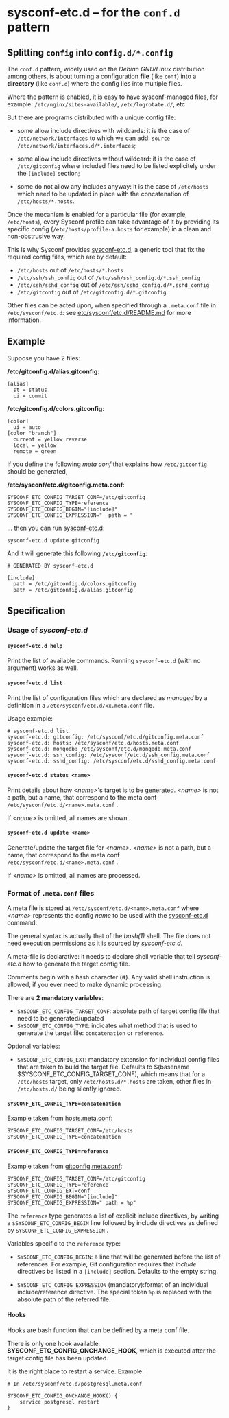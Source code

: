 # sysconf-etc.d – for the ```conf.d``` pattern

## Splitting ```config``` into ```config.d/*.config```

The ```conf.d``` pattern, widely used on the *Debian GNU/Linux*
distribution among others, is about turning a configuration **file**
(like ```conf```) into a **directory** (like ```conf.d```) where the config lies into
multiple files.

Where the pattern is enabled, it is easy to have sysconf-managed
files, for example: ```/etc/nginx/sites-available/```,
```/etc/logrotate.d/```, etc.

But there are programs distributed with a unique config file:

* some allow include directives with wildcards: it is the case of
```/etc/network/interfaces``` to which we can add: ```source
/etc/network/interfaces.d/*.interfaces```;

* some allow include directives without wildcard: it is the case of
  ```/etc/gitconfig``` where included files need to be listed
  explicitely under the ```[include]``` section;

* some do not allow any includes anyway: it is the case of
  ```/etc/hosts``` which need to be updated in place with the
  concatenation of ```/etc/hosts/*.hosts```.


Once the mecanism is enabled for a particular file (for example,
```/etc/hosts```), every Sysconf profile can take advantage of it by
providing its specific config (```/etc/hosts/profile-a.hosts``` for
example) in a clean and non-obstrusive way.

This is why Sysconf provides
[sysconf-etc.d](../tree/usr/bin/sysconf-etc.d), a generic tool that fix
the required config files, which are by default:

* ```/etc/hosts``` out of ```/etc/hosts/*.hosts```
* ```/etc/ssh/ssh_config``` out of ```/etc/ssh/ssh_config.d/*.ssh_config```
* ```/etc/ssh/sshd_config``` out of ```/etc/ssh/sshd_config.d/*.sshd_config```
* ```/etc/gitconfig``` out of ```/etc/gitconfig.d/*.gitconfig```

Other files can be acted upon, when specified through a
```.meta.conf``` file in ```/etc/sysconf/etc.d```: see
[etc/sysconf/etc.d/README.md](../tree/etc/sysconf/etc.d) for more
information.


## Example

Suppose you have 2 files:

**/etc/gitconfig.d/alias.gitconfig**:
```
[alias]
  st = status
  ci = commit
```

**/etc/gitconfig.d/colors.gitconfig**:
```
[color]
  ui = auto
[color "branch"]
  current = yellow reverse
  local = yellow
  remote = green
```

If you define the following *meta conf* that explains how
```/etc/gitconfig``` should be generated,

**/etc/sysconf/etc.d/gitconfig.meta.conf**:
```
SYSCONF_ETC_CONFIG_TARGET_CONF=/etc/gitconfig
SYSCONF_ETC_CONFIG_TYPE=reference
SYSCONF_ETC_CONFIG_BEGIN="[include]"
SYSCONF_ETC_CONFIG_EXPRESSION="  path = "
```

... then you can run [sysconf-etc.d](../../../usr/bin/sysconf-etc.d):
```
sysconf-etc.d update gitconfig
```

And it will generate this following **```/etc/gitconfig```**:
```
# GENERATED BY sysconf-etc.d

[include]
  path = /etc/gitconfig.d/colors.gitconfig
  path = /etc/gitconfig.d/alias.gitconfig
```


## Specification

### Usage of *sysconf-etc.d*

#### ```sysconf-etc.d help```

Print the list of available commands. Running ```sysconf-etc.d```
(with no argument) works as well.

#### ```sysconf-etc.d list```

Print the list of configuration files which are declared as *managed*
by a definition in a ```/etc/sysconf/etc.d/xx.meta.conf``` file.

Usage example:
```
# sysconf-etc.d list
sysconf-etc.d: gitconfig: /etc/sysconf/etc.d/gitconfig.meta.conf
sysconf-etc.d: hosts: /etc/sysconf/etc.d/hosts.meta.conf
sysconf-etc.d: mongodb: /etc/sysconf/etc.d/mongodb.meta.conf
sysconf-etc.d: ssh_config: /etc/sysconf/etc.d/ssh_config.meta.conf
sysconf-etc.d: sshd_config: /etc/sysconf/etc.d/sshd_config.meta.conf
```

#### ```sysconf-etc.d status <name>```

Print details about how *&lt;name&gt;*'s target is to be generated.
*&lt;name&gt;* is not a path, but a name, that correspond to the meta conf
```/etc/sysconf/etc.d/<name>.meta.conf``` .

If *&lt;name&gt;* is omitted, all names are shown.

#### ```sysconf-etc.d update <name>```

Generate/update the target file for *&lt;name&gt;*.
*&lt;name&gt;* is not a path, but a name, that correspond to the meta conf
```/etc/sysconf/etc.d/<name>.meta.conf``` .

If *&lt;name&gt;* is omitted, all names are processed.

### Format of ```.meta.conf``` files

A meta file is stored at ```/etc/sysconf/etc.d/<name>.meta.conf```
where *&lt;name&gt;* represents the config *name* to be used with the
[sysconf-etc.d](../../../usr/bin/sysconf-etc.d) command.

The general syntax is actually that of the *bash(1)* shell. The file
does not need execution permissions as it is sourced by
*sysconf-etc.d*.

A meta-file is declarative: it needs to declare shell variable that
tell *sysconf-etc.d* how to generate the target config file.

Comments begin with a hash character (#). Any valid shell instruction
is allowed, if you ever need to make dynamic processing.

There are **2 mandatory variables**:
* ```SYSCONF_ETC_CONFIG_TARGET_CONF```: absolute path of target config
  file that need to be generated/updated
* ```SYSCONF_ETC_CONFIG_TYPE```: indicates what method that is used to
  generate the target file: ```concatenation``` or ```reference```.
  
Optional variables:
* ```SYSCONF_ETC_CONFIG_EXT```: mandatory extension for individual
  config files that are taken to build the target file.
  Defaults to $(basename $SYSCONF_ETC_CONFIG_TARGET_CONF), which means
  that for a ```/etc/hosts``` target, only ```/etc/hosts.d/*.hosts```
  are taken, other files in ```/etc/hosts.d/``` being silently
  ignored.


#### ```SYSCONF_ETC_CONFIG_TYPE=concatenation```
Example taken from [hosts.meta.conf](hosts.meta.conf):
```
SYSCONF_ETC_CONFIG_TARGET_CONF=/etc/hosts
SYSCONF_ETC_CONFIG_TYPE=concatenation
```

#### ```SYSCONF_ETC_CONFIG_TYPE=reference```
Example taken from [gitconfig.meta.conf](gitconfig.meta.conf):
```
SYSCONF_ETC_CONFIG_TARGET_CONF=/etc/gitconfig
SYSCONF_ETC_CONFIG_TYPE=reference
SYSCONF_ETC_CONFIG_EXT=conf
SYSCONF_ETC_CONFIG_BEGIN="[include]"
SYSCONF_ETC_CONFIG_EXPRESSION=" path = %p"
```

The ```reference``` type generates a list of explicit include
directives, by writing a ```$SYSCONF_ETC_CONFIG_BEGIN``` line followed
by include directives as defined by
```SYSCONF_ETC_CONFIG_EXPRESSION``` .

Variables specific to the ```reference``` type:
* ```SYSCONF_ETC_CONFIG_BEGIN```: a line that will be generated before
the list of references. For example, Git configuration requires that
*include* directives be listed in a ```[include]``` section. Defaults
to the empty string.

* ```SYSCONF_ETC_CONFIG_EXPRESSION``` (mandatory):format of an
  individual include/reference directive. The special token ```%p```
  is replaced with the absolute path of the referred file.

#### Hooks

Hooks are bash function that can be defined by a meta conf file.

There is only one hook available:
**SYSCONF_ETC_CONFIG_ONCHANGE_HOOK**, which is executed after the
target config file has been updated.

It is the right place to restart a service. Example:
```
# In /etc/sysconf/etc.d/postgresql.meta.conf

SYSCONF_ETC_CONFIG_ONCHANGE_HOOK() {
    service postgresql restart
}
```

